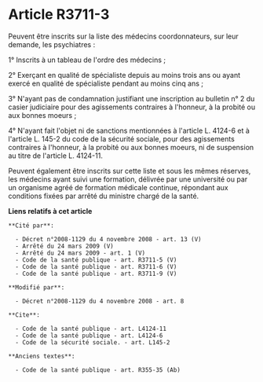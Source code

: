 # Article R3711-3

Peuvent être inscrits sur la liste des médecins coordonnateurs, sur leur demande, les psychiatres : 

1° Inscrits à un tableau de l'ordre des médecins ; 

2° Exerçant en qualité de spécialiste depuis au moins trois ans ou ayant exercé en qualité de spécialiste pendant au moins
cinq ans ; 

3° N'ayant pas de condamnation justifiant une inscription au bulletin n° 2 du casier judiciaire pour des agissements
contraires à l'honneur, à la probité ou aux bonnes moeurs ; 

4° N'ayant fait l'objet ni de sanctions mentionnées à l'article L. 4124-6 et à l'article L. 145-2 du code de la sécurité
sociale, pour des agissements contraires à l'honneur, à la probité ou aux bonnes moeurs, ni de suspension au titre de
l'article L. 4124-11. 

Peuvent également être inscrits sur cette liste et sous les mêmes réserves, les médecins ayant suivi une formation, délivrée
par une université ou par un organisme agréé de formation médicale continue, répondant aux conditions fixées par arrêté du
ministre chargé de la santé.

**Liens relatifs à cet article**

	**Cité par**:

	  - Décret n°2008-1129 du 4 novembre 2008 - art. 13 (V)
	  - Arrêté du 24 mars 2009 (V)
	  - Arrêté du 24 mars 2009 - art. 1 (V)
	  - Code de la santé publique - art. R3711-5 (V)
	  - Code de la santé publique - art. R3711-6 (V)
	  - Code de la santé publique - art. R3711-9 (V)

	**Modifié par**:

	  - Décret n°2008-1129 du 4 novembre 2008 - art. 8

	**Cite**:

	  - Code de la santé publique - art. L4124-11
	  - Code de la santé publique - art. L4124-6
	  - Code de la sécurité sociale. - art. L145-2

	**Anciens textes**:

	  - Code de la santé publique - art. R355-35 (Ab)

